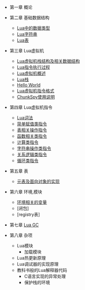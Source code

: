*	第一章 概论
	
*	第二章 基础数据结构
	*	[Lua中的数据类型](https://github.com/lichuang/Lua-Source-Internal/blob/master/doc/ch02-Lua%E4%B8%AD%E7%9A%84%E6%95%B0%E6%8D%AE%E7%B1%BB%E5%9E%8B.md)
	*	[Lua字符串](https://github.com/lichuang/Lua-Source-Internal/blob/master/doc/ch02-Lua%E5%AD%97%E7%AC%A6%E4%B8%B2%E7%B1%BB%E5%9E%8B.md)
	*	[Lua表](https://github.com/lichuang/Lua-Source-Internal/blob/master/doc/ch02-Lua%E8%A1%A8.md)
	
*	第三章 Lua虚拟机
	*	[Lua虚拟机栈结构及相关数据结构](https://github.com/lichuang/Lua-Source-Internal/blob/master/doc/ch03-Lua%E8%99%9A%E6%8B%9F%E6%9C%BA%E6%A0%88%E7%BB%93%E6%9E%84%E5%8F%8A%E7%9B%B8%E5%85%B3%E6%95%B0%E6%8D%AE%E7%BB%93%E6%9E%84.md)
	*	[Lua指令执行过程](https://github.com/lichuang/Lua-Source-Internal/blob/master/doc/ch03-Lua%E6%8C%87%E4%BB%A4%E6%89%A7%E8%A1%8C%E8%BF%87%E7%A8%8B.md)
	*	[Lua虚拟机概述](https://github.com/lichuang/Lua-Source-Internal/blob/master/doc/ch03-Lua%E8%99%9A%E6%8B%9F%E6%9C%BA%E6%A6%82%E8%BF%B0.md)
	*	[Lua栈](https://github.com/lichuang/Lua-Source-Internal/blob/master/doc/ch03-Lua%E6%A0%88.md)
	*	[Hello World](https://github.com/lichuang/Lua-Source-Internal/blob/master/doc/ch03-HelloWorld.md)
	*	[Lua虚拟机指令格式](https://github.com/lichuang/Lua-Source-Internal/blob/master/doc/ch03-lua%E8%99%9A%E6%8B%9F%E6%9C%BA%E6%8C%87%E4%BB%A4%E6%A0%BC%E5%BC%8F.md)
	*	[ChunkSpy使用说明](https://github.com/lichuang/Lua-Source-Internal/blob/master/doc/ch03-ChunkSpy%E4%BD%BF%E7%94%A8%E8%AF%B4%E6%98%8E.md)
		 
*	第四章 Lua虚拟机指令 	
	* 	[Lua词法](https://github.com/lichuang/Lua-Source-Internal/blob/master/doc/ch04-Lua%E8%AF%8D%E6%B3%95.md)
	* 	[简单赋值类指令](https://github.com/lichuang/Lua-Source-Internal/blob/master/doc/ch04-%E7%AE%80%E5%8D%95%E8%B5%8B%E5%80%BC%E7%B1%BB%E6%8C%87%E4%BB%A4.md)
	*	[表相关操作指令](https://github.com/lichuang/Lua-Source-Internal/blob/master/doc/ch04-%E8%A1%A8%E7%9B%B8%E5%85%B3%E6%93%8D%E4%BD%9C%E6%8C%87%E4%BB%A4.md)
	*	[函数相关类指令](https://github.com/lichuang/Lua-Source-Internal/blob/master/doc/ch04-%E5%87%BD%E6%95%B0%E7%B1%BB%E6%8C%87%E4%BB%A4.md)
	*	[计算类指令](https://github.com/lichuang/Lua-Source-Internal/blob/master/doc/ch04-%E8%AE%A1%E7%AE%97%E7%B1%BB%E6%8C%87%E4%BB%A4.md)
	*	[字符串操作类指令](https://github.com/lichuang/Lua-Source-Internal/blob/master/doc/ch04-%E5%AD%97%E7%AC%A6%E4%B8%B2%E6%93%8D%E4%BD%9C%E6%8C%87%E4%BB%A4.md)
	*	[关系逻辑类指令](https://github.com/lichuang/Lua-Source-Internal/blob/master/doc/ch04-%E9%80%BB%E8%BE%91%E5%85%B3%E7%B3%BB%E7%B1%BB%E6%8C%87%E4%BB%A4.md)
	*	[循环类指令](https://github.com/lichuang/Lua-Source-Internal/blob/master/doc/ch04-循环类指令.md)
		
* 第五章 表
	*	[元表及面向对象的实现](https://github.com/lichuang/Lua-Source-Internal/blob/master/doc/ch05-%E5%85%83%E8%A1%A8.md)
		
* 第六章 环境,模块
	* 	[环境相关的变量](https://github.com/lichuang/Lua-Source-Internal/blob/master/doc/ch06-%E7%89%B9%E6%AE%8A%E8%A1%A8.md)
	*	[闭包]
	*	[registry表]
		
* 第七章 [Lua GC](https://github.com/lichuang/Lua-Source-Internal/blob/master/doc/GC.md)

* 第八章 杂项
	* Lua模块
		* 加载模块
	* Lua热更新原理
	* Lua调试器的实现原理
	* 教科书般的Lua解释器代码
		* C语言实现的异常处理
		* 保护栈的环境
